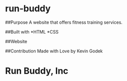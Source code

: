 # run-buddy

##Purpose
A website that offers fitness training services.

##Built with 
*HTML
*CSS

##Website


##Contribution
Made with Love by Kevin Godek

# Run Buddy, Inc
